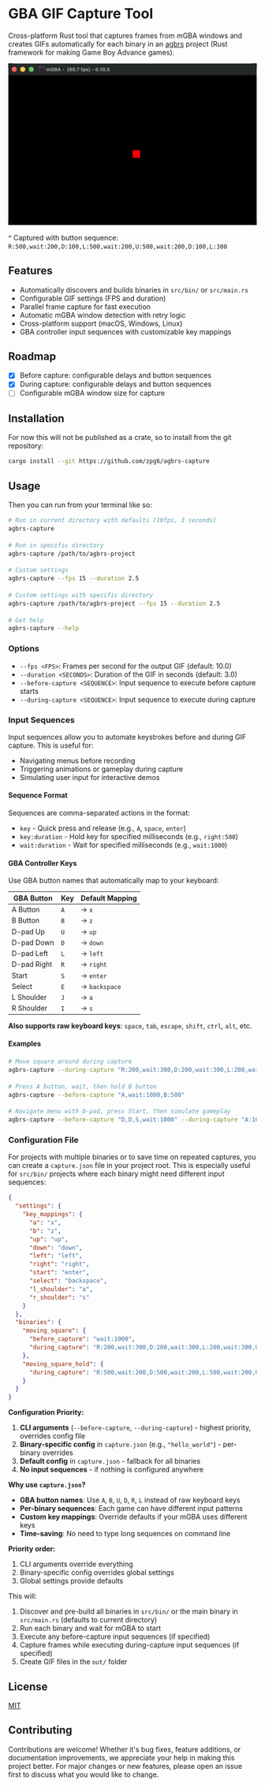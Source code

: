 # GBA GIF Capture Tool

Cross-platform Rust tool that captures frames from mGBA windows and creates GIFs automatically for each binary in an [agbrs](https://agbrs.dev/) project (Rust framework for making Game Boy Advance games).

![Example](./docs/moving_square_hold.gif)

^ Captured with button sequence: `R:500,wait:200,D:100,L:500,wait:200,U:500,wait:200,D:100,L:300`

## Features

- Automatically discovers and builds binaries in `src/bin/` or `src/main.rs`
- Configurable GIF settings (FPS and duration)
- Parallel frame capture for fast execution
- Automatic mGBA window detection with retry logic
- Cross-platform support (macOS, Windows, Linux)
- GBA controller input sequences with customizable key mappings

## Roadmap

- [x] Before capture: configurable delays and button sequences
- [x] During capture: configurable delays and button sequences
- [ ] Configurable mGBA window size for capture

## Installation

For now this will not be published as a crate, so to install from the git repository:

```bash
cargo install --git https://github.com/zpg6/agbrs-capture
```

## Usage

Then you can run from your terminal like so:

```bash
# Run in current directory with defaults (10fps, 3 seconds)
agbrs-capture

# Run in specific directory
agbrs-capture /path/to/agbrs-project

# Custom settings
agbrs-capture --fps 15 --duration 2.5

# Custom settings with specific directory
agbrs-capture /path/to/agbrs-project --fps 15 --duration 2.5

# Get help
agbrs-capture --help
```

### Options

- `--fps <FPS>`: Frames per second for the output GIF (default: 10.0)
- `--duration <SECONDS>`: Duration of the GIF in seconds (default: 3.0)
- `--before-capture <SEQUENCE>`: Input sequence to execute before capture starts
- `--during-capture <SEQUENCE>`: Input sequence to execute during capture

### Input Sequences

Input sequences allow you to automate keystrokes before and during GIF capture. This is useful for:

- Navigating menus before recording
- Triggering animations or gameplay during capture
- Simulating user input for interactive demos

#### Sequence Format

Sequences are comma-separated actions in the format:

- `key` - Quick press and release (e.g., `A`, `space`, `enter`)
- `key:duration` - Hold key for specified milliseconds (e.g., `right:500`)
- `wait:duration` - Wait for specified milliseconds (e.g., `wait:1000`)

#### GBA Controller Keys

Use GBA button names that automatically map to your keyboard:

| GBA Button  | Key | Default Mapping |
| ----------- | --- | --------------- |
| A Button    | `A` | → `x`           |
| B Button    | `B` | → `z`           |
| D-pad Up    | `U` | → `up`          |
| D-pad Down  | `D` | → `down`        |
| D-pad Left  | `L` | → `left`        |
| D-pad Right | `R` | → `right`       |
| Start       | `S` | → `enter`       |
| Select      | `E` | → `backspace`   |
| L Shoulder  | `J` | → `a`           |
| R Shoulder  | `I` | → `s`           |

**Also supports raw keyboard keys**: `space`, `tab`, `escape`, `shift`, `ctrl`, `alt`, etc.

#### Examples

```bash
# Move square around during capture
agbrs-capture --during-capture "R:200,wait:300,D:200,wait:300,L:200,wait:300,U:200"

# Press A button, wait, then hold B button
agbrs-capture --before-capture "A,wait:1000,B:500"

# Navigate menu with D-pad, press Start, then simulate gameplay
agbrs-capture --before-capture "D,D,S,wait:1000" --during-capture "A:100,wait:300,B:100"
```

### Configuration File

For projects with multiple binaries or to save time on repeated captures, you can create a `capture.json` file in your project root. This is especially useful for `src/bin/` projects where each binary might need different input sequences:

```json
{
  "settings": {
    "key_mappings": {
      "a": "x",
      "b": "z",
      "up": "up",
      "down": "down",
      "left": "left",
      "right": "right",
      "start": "enter",
      "select": "backspace",
      "l_shoulder": "a",
      "r_shoulder": "s"
    }
  },
  "binaries": {
    "moving_square": {
      "before_capture": "wait:1000",
      "during_capture": "R:200,wait:300,D:200,wait:300,L:200,wait:300,U:200"
    },
    "moving_square_hold": {
      "during_capture": "R:500,wait:200,D:500,wait:200,L:500,wait:200,U:500"
    }
  }
}
```

**Configuration Priority:**

1. **CLI arguments** (`--before-capture`, `--during-capture`) - highest priority, overrides config file
2. **Binary-specific config** in `capture.json` (e.g., `"hello_world"`) - per-binary overrides
3. **Default config** in `capture.json` - fallback for all binaries
4. **No input sequences** - if nothing is configured anywhere

**Why use `capture.json`?**

- **GBA button names**: Use `A`, `B`, `U`, `D`, `R`, `L` instead of raw keyboard keys
- **Per-binary sequences**: Each game can have different input patterns
- **Custom key mappings**: Override defaults if your mGBA uses different keys
- **Time-saving**: No need to type long sequences on command line

**Priority order:**

1. CLI arguments override everything
2. Binary-specific config overrides global settings
3. Global settings provide defaults

This will:

1. Discover and pre-build all binaries in `src/bin/` or the main binary in `src/main.rs` (defaults to current directory)
2. Run each binary and wait for mGBA to start
3. Execute any before-capture input sequences (if specified)
4. Capture frames while executing during-capture input sequences (if specified)
5. Create GIF files in the `out/` folder

## License

[MIT](./LICENSE)

## Contributing

Contributions are welcome! Whether it's bug fixes, feature additions, or documentation improvements, we appreciate your help in making this project better. For major changes or new features, please open an issue first to discuss what you would like to change.
